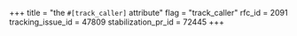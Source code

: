 +++
title = "the `#[track_caller]` attribute"
flag = "track_caller"
rfc_id = 2091
tracking_issue_id = 47809
stabilization_pr_id = 72445
+++
